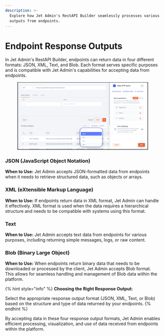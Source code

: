 ```yaml
---
description: >-
  Explore how Jet Admin's RestAPI Builder seamlessly processes various response
  outputs from endpoints.
---
```


# Endpoint Response Outputs

In Jet Admin's RestAPI Builder, endpoints can return data in four different formats: JSON, XML, Text, and Blob. Each format serves specific purposes and is compatible with Jet Admin's capabilities for accepting data from endpoints.

<figure><img src="../../../.gitbook/assets/Screenshot 2024-03-08 005435.png" alt=""><figcaption></figcaption></figure>

### **JSON (JavaScript Object Notation)**

**When to Use:** Jet Admin accepts JSON-formatted data from endpoints when it needs to retrieve structured data, such as objects or arrays.

### **XML (eXtensible Markup Language)**

**When to Use:** If endpoints return data in XML format, Jet Admin can handle it effectively. XML format is used when the data requires a hierarchical structure and needs to be compatible with systems using this format.

### **Text**

**When to Use:** Jet Admin accepts text data from endpoints for various purposes, including returning simple messages, logs, or raw content.

### **Blob (Binary Large Object)**

**When to Use:** When endpoints return binary data that needs to be downloaded or processed by the client, Jet Admin accepts Blob format. This allows for seamless handling and management of Blob data within the platform.

{% hint style="info" %}
**Choosing the Right Response Output:**

Select the appropriate response output format (JSON, XML, Text, or Blob) based on the structure and type of data returned by your endpoints.
{% endhint %}

By accepting data in these four response output formats, Jet Admin enables efficient processing, visualization, and use of data received from endpoints within the platform.
